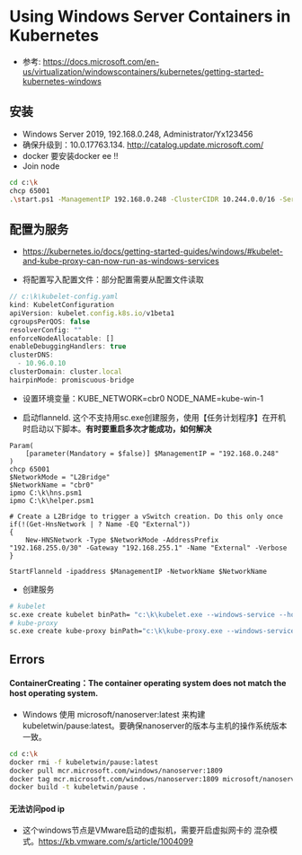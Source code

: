 # Using Windows Server Containers in Kubernetes

* 参考: https://docs.microsoft.com/en-us/virtualization/windowscontainers/kubernetes/getting-started-kubernetes-windows

## 安装

* Windows Server 2019, 192.168.0.248, Administrator/Yx123456
* 确保升级到：10.0.17763.134. http://catalog.update.microsoft.com/
* docker 要安装docker ee !!
* Join node

``` bash
cd c:\k
chcp 65001
.\start.ps1 -ManagementIP 192.168.0.248 -ClusterCIDR 10.244.0.0/16 -ServiceCIDR 10.96.0.0/12 -KubeDnsServiceIP 10.96.0.10
```
## 配置为服务
* https://kubernetes.io/docs/getting-started-guides/windows/#kubelet-and-kube-proxy-can-now-run-as-windows-services

* 将配置写入配置文件：部分配置需要从配置文件读取

``` js
// c:\k\kubelet-config.yaml
kind: KubeletConfiguration
apiVersion: kubelet.config.k8s.io/v1beta1
cgroupsPerQOS: false
resolverConfig: ""
enforceNodeAllocatable: []
enableDebuggingHandlers: true
clusterDNS: 
  - 10.96.0.10
clusterDomain: cluster.local
hairpinMode: promiscuous-bridge

```
* 设置环境变量：KUBE_NETWORK=cbr0 NODE_NAME=kube-win-1

* 启动flanneld. 这个不支持用sc.exe创建服务，使用【任务计划程序】在开机时启动以下脚本。**有时要重启多次才能成功，如何解决**

```
Param(
    [parameter(Mandatory = $false)] $ManagementIP = "192.168.0.248"
)
chcp 65001
$NetworkMode = "L2Bridge"
$NetworkName = "cbr0"
ipmo C:\k\hns.psm1
ipmo C:\k\helper.psm1

# Create a L2Bridge to trigger a vSwitch creation. Do this only once
if(!(Get-HnsNetwork | ? Name -EQ "External"))
{
    New-HNSNetwork -Type $NetworkMode -AddressPrefix "192.168.255.0/30" -Gateway "192.168.255.1" -Name "External" -Verbose
}

StartFlanneld -ipaddress $ManagementIP -NetworkName $NetworkName
```

* 创建服务
``` bash
# kubelet
sc.exe create kubelet binPath= "c:\k\kubelet.exe --windows-service --hostname-override=$(hostname) --v=4 --pod-infra-container-image=kubeletwin/pause --allow-privileged=true --kubeconfig=c:\k\config  --image-pull-progress-deadline=20m               --network-plugin=cni --cni-bin-dir=""c:\k\cni"" --cni-conf-dir ""c:\k\cni\config"" --resolv-conf="""" --config=""c:\k\kubelet-config.yaml"" " start= auto 
# kube-proxy
sc.exe create kube-proxy binPath="c:\k\kube-proxy.exe --windows-service --proxy-mode=kernelspace --hostname-override=$(hostname) --kubeconfig=c:\k\config" depend= "kubelet" start= auto 
```

## Errors

#### ContainerCreating：The container operating system does not match the host operating system.
* Windows 使用 microsoft/nanoserver:latest 来构建 kubeletwin/pause:latest。要确保nanoserver的版本与主机的操作系统版本一致。

``` bash
cd c:\k
docker rmi -f kubeletwin/pause:latest
docker pull mcr.microsoft.com/windows/nanoserver:1809
docker tag mcr.microsoft.com/windows/nanoserver:1809 microsoft/nanoserver:latest
docker build -t kubeletwin/pause .
```

#### 无法访问pod ip
* 这个windows节点是VMware启动的虚拟机，需要开启虚拟网卡的 混杂模式。https://kb.vmware.com/s/article/1004099
